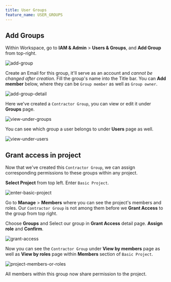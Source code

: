 ```yaml
---
title: User Groups
feature_name: USER_GROUPS
---
```


## Add Groups

Within Workspace, go to **IAM & Admin** > **Users & Groups**, and **Add Group** from top-right.

![add-group](/content/docs/administration/user-groups/add-group.webp)

Create an Email for this group, it'll serve as an account and *cannot be changed after creation*. Fill the group's name into the Title bar. You can **Add member** below, where they can be `Group member` as well as `Group owner`.

![add-group-detail](/content/docs/administration/user-groups/add-group-detail.webp)

Here we've created a `Contractor Group`, you can view or edit it under **Groups** page.

![view-under-groups](/content/docs/administration/user-groups/view-under-groups.webp)

You can see which group a user belongs to under **Users** page as well.

![view-under-users](/content/docs/administration/user-groups/view-under-users.webp)

## Grant access in project

Now that we've created this `Contractor Group`, we can assign corresponding permissions to these groups within any project.

**Select Project** from top left. Enter `Basic Project`.

![enter-basic-project](/content/docs/administration/user-groups/enter-basic-project.webp)

Go to **Manage** > **Members** where you can see the project's members and roles. Our `Contractor Group` is not among them before we **Grant Access** to the group from top right.

Choose **Groups** and Select our group in **Grant Access** detail page. **Assign role** and **Confirm**.

![grant-access](/content/docs/administration/user-groups/grant-access.webp)

Now you can see the `Contractor Group` under **View by members** page as well as **View by roles** page within **Members** section of `Basic Project`.

![project-members-or-roles](/content/docs/administration/user-groups/project-members-or-roles.webp)

All members within this group now share permission to the project.